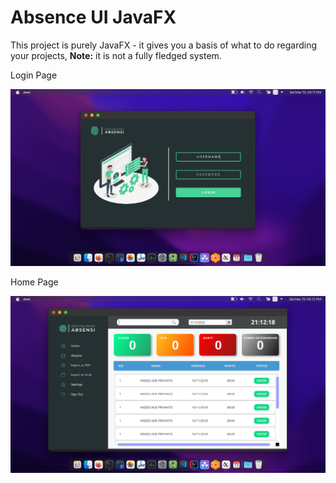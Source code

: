 # Absence UI JavaFX

This project is purely JavaFX - it gives you a basis of what to do regarding your projects, **Note:** it is not a fully fledged system.

Login Page

![](https://github.com/Beta7x/Absensi-JavaFX/blob/main/imgs/login-page.png)

Home Page

![](https://github.com/Beta7x/Absensi-JavaFX/blob/main/imgs/home-page.png)
